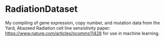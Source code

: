 # RadiationDataset
My compiling of gene expression, copy number, and mutation data from the Yard, Abazeed Radiation cell line sensistivity paper: https://www.nature.com/articles/ncomms11428 for use in machine learning.
